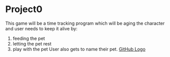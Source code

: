 # Project0
This game will be a time tracking program which will be aging the character and user needs to keep it alive by:
1. feeding the pet
2. letting the pet rest
3. play with the pet
User also gets to name their pet.
[GitHub Logo](/images/1.png)
